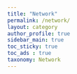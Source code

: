 ```yaml
---
title: "Network"
permalink: /network/
layout: category
author_profile: true
sidebar_main: true
toc_sticky: true
toc_ads : true
taxonomy: Network
---
```


